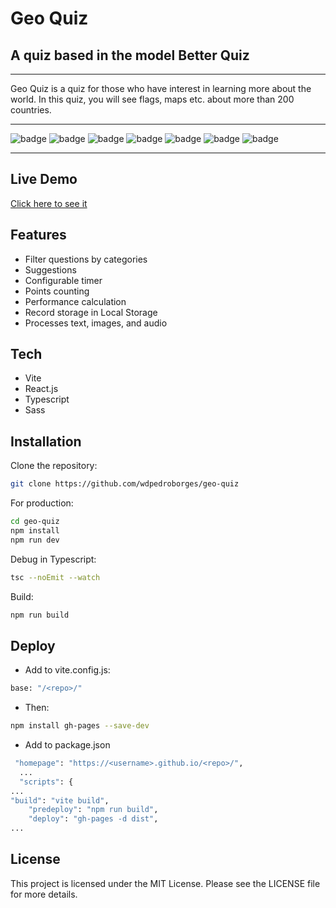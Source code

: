 # Geo Quiz
## A quiz based in the model Better Quiz

---

Geo Quiz is a quiz for those who have interest in learning more about the world. In this quiz, you will see flags, maps etc. about more than 200 countries.

---

![badge](https://img.shields.io/github/watchers/wdpedroborges/geo-quiz?style=social)
![badge](https://img.shields.io/github/stars/wdpedroborges/geo-quiz?style=social)
![badge](https://img.shields.io/github/license/wdpedroborges/geo-quiz)
![badge](https://img.shields.io/badge/powered%20by-vite-blue)
![badge](https://img.shields.io/badge/powered%20by-react.js-blue)
![badge](https://img.shields.io/badge/powered%20by-typescript-blue)
![badge](https://img.shields.io/badge/powered%20by-sass.js-blue)

---

## Live Demo

[Click here to see it]((wdpedroborges.github.io/geo-quiz))

## Features

- Filter questions by categories
- Suggestions
- Configurable timer
- Points counting
- Performance calculation
- Record storage in Local Storage
- Processes text, images, and audio

## Tech

- Vite
- React.js
- Typescript
- Sass

## Installation

Clone the repository:

```bash
git clone https://github.com/wdpedroborges/geo-quiz
```

For production:

```sh
cd geo-quiz
npm install
npm run dev
```

Debug in Typescript:

```bash
tsc --noEmit --watch
```

Build:

```bash
npm run build
```

## Deploy

- Add to vite.config.js:

```bash
base: "/<repo>/"
```

- Then:

```bash
npm install gh-pages --save-dev
```

- Add to package.json

```bash
 "homepage": "https://<username>.github.io/<repo>/",
  ...
  "scripts": {
...
"build": "vite build",
    "predeploy": "npm run build",
    "deploy": "gh-pages -d dist",
...
```

## License

This project is licensed under the MIT License. Please see the LICENSE file for more details.